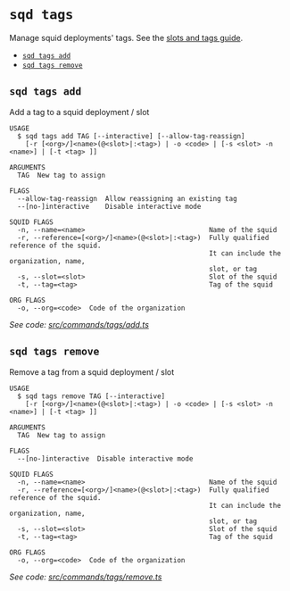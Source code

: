 `sqd tags`
=============

Manage squid deployments' tags. See the [slots and tags guide](/cloud/resources/slots-and-tags).

* [`sqd tags add`](#sqd-tags-add)
* [`sqd tags remove`](#sqd-tags-remove)

## `sqd tags add`

Add a tag to a squid deployment / slot

```
USAGE
  $ sqd tags add TAG [--interactive] [--allow-tag-reassign]
    [-r [<org>/]<name>(@<slot>|:<tag>) | -o <code> | [-s <slot> -n <name>] | [-t <tag> ]]

ARGUMENTS
  TAG  New tag to assign

FLAGS
  --allow-tag-reassign  Allow reassigning an existing tag
  --[no-]interactive    Disable interactive mode

SQUID FLAGS
  -n, --name=<name>                               Name of the squid
  -r, --reference=[<org>/]<name>(@<slot>|:<tag>)  Fully qualified reference of the squid.
                                                  It can include the organization, name,
                                                  slot, or tag
  -s, --slot=<slot>                               Slot of the squid
  -t, --tag=<tag>                                 Tag of the squid

ORG FLAGS
  -o, --org=<code>  Code of the organization
```

_See code: [src/commands/tags/add.ts](https://github.com/subsquid/squid-cli/tree/master/src/commands/tags/add.ts)_

## `sqd tags remove`

Remove a tag from a squid deployment / slot

```
USAGE
  $ sqd tags remove TAG [--interactive]
    [-r [<org>/]<name>(@<slot>|:<tag>) | -o <code> | [-s <slot> -n <name>] | [-t <tag> ]]

ARGUMENTS
  TAG  New tag to assign

FLAGS
  --[no-]interactive  Disable interactive mode

SQUID FLAGS
  -n, --name=<name>                               Name of the squid
  -r, --reference=[<org>/]<name>(@<slot>|:<tag>)  Fully qualified reference of the squid.
                                                  It can include the organization, name,
                                                  slot, or tag
  -s, --slot=<slot>                               Slot of the squid
  -t, --tag=<tag>                                 Tag of the squid

ORG FLAGS
  -o, --org=<code>  Code of the organization
```

_See code: [src/commands/tags/remove.ts](https://github.com/subsquid/squid-cli/tree/master/src/commands/tags/remove.ts)_
